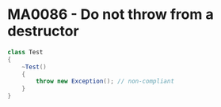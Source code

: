 # MA0086 - Do not throw from a destructor

````csharp
class Test
{
    ~Test()
    {
        throw new Exception(); // non-compliant
    }
}
````
